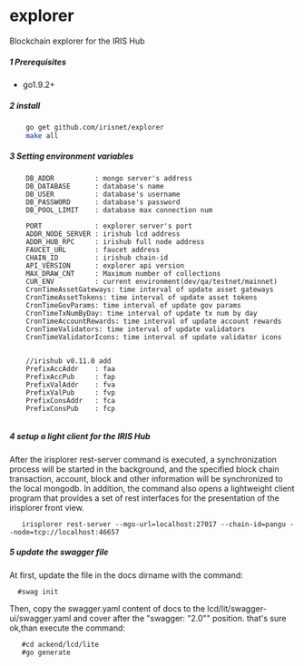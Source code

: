 # explorer
Blockchain explorer for the IRIS Hub
##### 1 Prerequisites

* go1.9.2+

##### 2 install

```bash
    go get github.com/irisnet/explorer
    make all
```

##### 3 Setting environment variables

```
    DB_ADDR          : mongo server's address
    DB_DATABASE      : database's name
    DB_USER          : database's username
    DB_PASSWORD      : database's password
    DB_POOL_LIMIT    : database max connection num

    PORT             : explorer server's port
    ADDR_NODE_SERVER : irishub lcd address
    ADDR_HUB_RPC     : irishub full node address
    FAUCET_URL       : faucet address
    CHAIN_ID         : irishub chain-id
    API_VERSION      : explorer api version
    MAX_DRAW_CNT     : Maximum number of collections
    CUR_ENV          : current environment(dev/qa/testnet/mainnet)
    CronTimeAssetGateways: time interval of update asset gateways
    CronTimeAssetTokens: time interval of update asset tokens
    CronTimeGovParams: time interval of update gov params
    CronTimeTxNumByDay: time interval of update tx num by day
    CronTimeAccountRewards: time interval of update account rewards
    CronTimeValidators: time interval of update validators
    CronTimeValidatorIcons: time interval of update validator icons
    
    
    //irishub v0.11.0 add
    PrefixAccAddr    : faa
    PrefixAccPub     : fap
    PrefixValAddr    : fva
    PrefixValPub     : fvp
    PrefixConsAddr   : fca
    PrefixConsPub    : fcp
    

```


##### 4 setup a light client for the IRIS Hub
After the irisplorer rest-server command is executed, a synchronization process will be started in the background, and the specified block chain transaction, account, block and other information will be synchronized to the local mongodb.
In addition, the command also opens a lightweight client program that provides a set of rest interfaces for the presentation of the irisplorer front view.

```golang
   irisplorer rest-server --mgo-url=localhost:27017 --chain-id=pangu --node=tcp://localhost:46657
```

##### 5 update the swagger file
At first, update the file in the docs dirname with  the command:
```golang
  #swag init
```

Then, copy the swagger.yaml content of docs to the lcd/lit/swagger-ui/swagger.yaml and cover  after the "swagger: \"2.0\"" position.
that's sure ok,than execute the command:
```golang
   #cd ackend/lcd/lite
   #go generate
```